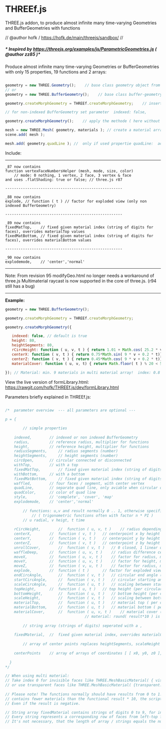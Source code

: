# THREEf.js
THREE.js addon, to produce almost infinite many time-varying Geometries and BufferGeometries with functions

//
  @author hofk / https://hofk.de/main/threejs/sandbox/
//

 #####  * Inspired by https://threejs.org/examples/js/ParametricGeometries.js ( @author zz85 )*

Produce almost infinite many time-varying Geometries or BufferGeometries with only 15 properties, 19 functions and 2 arrays:

```javascript

geometry = new THREE.Geometry();    // base class geometry object from THREE.js
// or 
geometry = new THREE.BufferGeometry();    // base class buffer-geometry object from THREE.js

geometry.createMorphGeometry = THREEf.createMorphGeometry;    // insert the methode from THREEf.js

// for non-indexed BufferGeometry set parameter  indexed: false, 

geometry.createMorphGeometry();    // apply the methode ( here without parameters: all default )

mesh = new THREE.Mesh( geometry, materials ); // create a material array: materials
scene.add( mesh );

mesh.add( geometry.quadLine ); //  only if used propertie quadLine:  add the quad line

```
Include: 	<script src="THREEf.js"></script> 

-------------------------------------------------------------
````
_87 now contains
function vertexFaceNumbersHelper (mesh, mode, size, color) 
	// mode: 0 nothing, 1 vertex, 2 face, 3 vertex & face
and uses .flatShading: true or false; // three.js r87

-----------------------------------------------------

_88 now contains
explode, // function ( t ) // factor for exploded view (only non indexed BufferGeometry)

-----------------------------------------------------

_89 now contains
fixedMatTop,	// fixed given material index (string of digits for faces), overrides materialTop values
fixedMatBottom,	// fixed given material index (string of digits for faces), overrides materialBottom values

-----------------------------------------------------

_90 now contains
explodemode,	// 'center','normal'

````
-----------------------------------------------------------------------------------------------------------------

Note:
From revision 95 modifyGeo.html no longer needs a workaround of three.js Multimaterial raycast is now supported in the core of three.js. (r94 still has a bug)

-----------------------------------------------------------------------------------------------------------------

**Example:**

```javascript
geometry = new THREE.BufferGeometry();

geometry.createMorphGeometry = THREEf.createMorphGeometry;

geometry.createMorphGeometry({

   indexed: false, // default is true
   height: 80,
   heightSegments: 80,
   rCircHeight: function ( u, v, t ) { return 1.01 + Math.cos( 25.2 * v ) * Math.sin( 0.2 * t ) },
   centerX: function ( v, t ) { return 0.75*Math.sin( 9 * v + 0.2 * t)},
   centerZ: function ( v, t ) { return 0.45*Math.cos( 9 * v + 0.2 * t)},
   materialCover: function ( u, v, t) { return Math.floor( t ) % 20 < 5 ? 0 : 0.8 }		
   
});	// Material: min. 9 materials in multi material array!  index: 0.8 * 10 = 8

```
 View the live version of formLibrary.html: https://rawgit.com/hofk/THREEf.js/dev/formLibrary.html

Parameters briefly explained in THREEf.js:

```javascript

/*	parameter overview	--- all parameters are optional ---

p = {

		// simple properties
	
	indexed,		// indexed or non indexed BufferGeometry
	radius,			// reference radius, multiplier for functions
	height,			// reference height, multiplier for functions
	radiusSegments,		// radius segments (number)
	heightSegments,		// height segments (number)
	circOpen,		// circular connected or disconnected
	withTop,		// with a top
	fixedMatTop,		// fixed given material index (string of digits for faces), overrides materialTop values
	withBottom,		// with a bottom
	fixedMatBottom,		// fixed given material index (string of digits for faces), overrides materialBottom values
	waffled,		// four faces / segment, with center vertex
	quadLine,		// separate quad line, only aviable when circular open
	quadColor,		// color of quad line
	style,			// 'complete', 'cover', 'map' 
	explodemode,	// 'center','normal'
			
		// functions: u,v and result normally 0 .. 1, otherwise specific / interesting results!
			// ( trigonometric functions often with factor n * PI )
		// u radial, v heigt, t time
	
	rCircHeight,  		//	function ( u, v, t )	// radius depending on segment location
	centerX,		//	function ( v, t )	// centerpoint x by height
	centerY,		//	function ( v, t )	// centerpoint y by height
	centerZ,		//	function ( v, t )	// centerpoint z by height
	unrollCover,		//	function ( v, t )	// 0 closed, 1 linear open (to -1*radius)
	waffleDeep,		//	function ( u, v, t )	// radius difference center vertex	
	moveX,			//	function ( u, v, t )	// factor for radius, move in x direction 
	moveY,			//	function ( u, v, t )	// factor for height, move in y direction
	moveZ,			//	function ( v, u, t )	// factor for radius, move in z direction
	explode,		// 	function ( t )		// factor for exploded view (only non indexed BufferGeometry)
	endCircAngle,		//	function ( v, t )	// circular end angle (per height)
	startCircAngle,		//	function ( v, t )	// circular starting angle (per height)
	scaleCircAngle,		//	function ( u, t )	// scaling between start and end of circular angle
	topHeight,		//	function ( u, t )	// top height (per circular angle)
	bottomHeight,		//	function ( u, t )	// bottom height (per circular angle)
	scaleHeight, 		//	function ( v, t )	// scaling between bottom and top height
	materialTop,		//	function ( u, t )	// material top ( per circular sector)
	materialBottom,		//	function ( u, t )	// material bottom ( per circular sector)
	materialCover,		//	function ( u, v, t )	// material cover ( per circular sector and height )
									// material: round( result*10 ) is material index  0 .. 10
	
		// string array (strings of digits) seperated with a ,
		
	fixedMaterial,	//  fixed given material index, overrides materialCover
	
		// array of center points replaces heightSegments, scaleHeight and the center functions centerX, centerY, centerZ
	
	centerPoints	// array of arrays of coordinates [ [ x0, y0, z0 ], ..  [ xi , yi, zi ] ], values normally 0 .. 1
	
  }
*/

// When using multi material:
// Take index 0 for invisible faces like THREE.MeshBasicMaterial( { visible: false } ),
// or use transparent faces like THREE.MeshBasicMaterial( {transparent: true, opacity: 0.05 } )
		
// Please note!	The functions normally should have results from 0 to 1. If the multimaterial array
// contains fewer materials than the functional result * 10, the script will crash.
// Even if the result is negative.

// String array fixedMaterial contains strings of digits 0 to 9, for instance [ .. '0011997741', '222200' .. ].
// Every string represents a corresponding row of faces from left-top from cover.
// It's not necessary, that the length of array / strings equals the number of faces, e.g. only ['1'] is sufficient.

```


